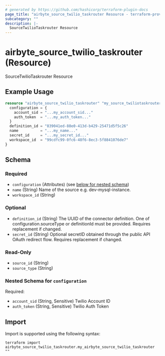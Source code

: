 ```yaml
---
# generated by https://github.com/hashicorp/terraform-plugin-docs
page_title: "airbyte_source_twilio_taskrouter Resource - terraform-provider-airbyte"
subcategory: ""
description: |-
  SourceTwilioTaskrouter Resource
---
```


# airbyte_source_twilio_taskrouter (Resource)

SourceTwilioTaskrouter Resource

## Example Usage

```terraform
resource "airbyte_source_twilio_taskrouter" "my_source_twiliotaskrouter" {
  configuration = {
    account_sid = "...my_account_sid..."
    auth_token  = "...my_auth_token..."
  }
  definition_id = "839041ed-88e0-413d-b429-25471d5f5c26"
  name          = "...my_name..."
  secret_id     = "...my_secret_id..."
  workspace_id  = "99cdfc99-0fc6-48f6-8ec3-5f8841076de7"
}
```

<!-- schema generated by tfplugindocs -->
## Schema

### Required

- `configuration` (Attributes) (see [below for nested schema](#nestedatt--configuration))
- `name` (String) Name of the source e.g. dev-mysql-instance.
- `workspace_id` (String)

### Optional

- `definition_id` (String) The UUID of the connector definition. One of configuration.sourceType or definitionId must be provided. Requires replacement if changed.
- `secret_id` (String) Optional secretID obtained through the public API OAuth redirect flow. Requires replacement if changed.

### Read-Only

- `source_id` (String)
- `source_type` (String)

<a id="nestedatt--configuration"></a>
### Nested Schema for `configuration`

Required:

- `account_sid` (String, Sensitive) Twilio Account ID
- `auth_token` (String, Sensitive) Twilio Auth Token

## Import

Import is supported using the following syntax:

```shell
terraform import airbyte_source_twilio_taskrouter.my_airbyte_source_twilio_taskrouter ""
```
